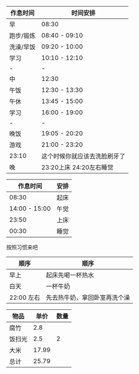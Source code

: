 | 作息时间  | 时间安排                |
| --------- | ----------------------- |
| 早        | 08:30                   |
| 跑步/锻炼 | 08:40 - 09:10           |
| 洗澡/早饭 | 09:20 - 10:00           |
| 学习      | 10:10 - 12:10           |
| -         | -                       |
| 中        | 12:30                   |
| 午饭      | 12:30 - 13:30           |
| 午休      | 13:45 - 15:00           |
| 学习      | 16:00 - 19:00           |
| -         | -                       |
| 晚饭      | 19:05 - 20:20           |
| 游戏      | 21:00 - 23:20           |
|     23:10    |  这个时候你就应该去洗脸刷牙了  |
| 晚        | 23:20上床 24:20左右睡觉 |



| 作息时间      | 安排 |
| ------------- | ---- |
| 08:30         | 起床 |
| 14:00 - 15:00 | 午觉 |
| 23:50         | 上床 |
| 00:30         | 睡觉 | 



按照习惯来吧

| 顺序       | 顺序                         |
| ---------- | ---------------------------- |
| 早上       | 起床先喝一杯热水             |
| 白天       | 一杯牛奶                     |
| 22:00 左右 | 先去热牛奶，拿回卧室再洗个澡 |

| 物品   | 单价  | 数量 |
| ------ | ----- | ---- |
| 腐竹   | 2.8   |      |
| 饭扫光 | 2.5   | 2    |
| 大米   | 17.99 |      |
| 总计   | 25.79 |      |
